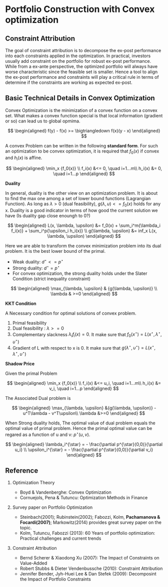 
# Portfolio Construction with Convex optimization


## Constraint Attribution

The goal of constraint attribution is to decompose the ex-post performance into each constraints applied in the optimization. In practical, investors usually add constraint on the portfolio for robust ex-post performance. While from a ex-ante perspective, the optimized portfolio will always have worse characteristic since the feasible set is smaller. Hence a tool to align the ex-post performance and constraints will play a critical rule in terms of determine if the constraints are working as expected ex-post.

## Basic Technical Details in Convex Optimization

Convex Optimization is the minimization of a convex function on a convex set. What makes a convex function special is that local information (gradient or so) can lead us to global opmima. 

$$
\begin{aligned}
f(y) - f(x) >= \bigtriangledown f(x)(y - x)
\end{aligned}
$$

A convex Problem can be written in the following **standard form**. For such an optimization to be convex optimization, it is required that $f_0(x)$ if convex and $h_i(x)$ is affine. 

$$
\begin{aligned}
\min_x {f_0(x)} \\ 
f_i(x) &<= 0, \quad i=1...m\\
h_i(x) &= 0, \quad i=1...p
\end{aligned}
$$

**Duality**

In general, duality is the other view on an optimization problem. It is about to find the max one among a set of lower bound functions (Lagrangian Function). As long as $\lambda > 0$ (dual feasibility), $g(\lambda, \upsilon) <= f_0(x)$ holds for any x. Duality is a good indicator in terms of how good the current solution we have (Is duality gap close enoungh to 0?)

$$
\begin{aligned}
L(x, \lambda, \upsilon) &= f_0(x) + \sum_i^m{\lambda_i f_i(x)} + \sum_i^p{\upsilon_i h_i(x)} \\
g(\lambda, \upsilon) &= inf_x L(x, \lambda, \upsilon)
\end{aligned}
$$

Here we are able to transform the convex minimization problem into its dual problem. It is the best lower bound of the primal. 

- Weak duality: $d^{\star} <= p^{\star}$
- Strong duality: $d^{\star} = p^{\star}$
- For convex optimization, the strong duality holds under the Slater Condition (strict inequality constraint)

$$
\begin{aligned}
\max_{\lambda, \upsilon} & {g(\lambda, \upsilon)} \\
\lambda & >=0
\end{aligned}
$$

**KKT Condition**

A Necessary condition for optimal solutions of convex problem.

1. Primal feasibility
2. Dual feasibility : $\lambda >=0$
3. Complementary slackness $\lambda_i f_i(x) = 0$. It make sure that $f_0(x^{\star}) = L(x^{\star}, \lambda^{\star}, \upsilon^{\star})$
4. Gradient of L with respect to x is 0. It make sure that $g(\lambda^{\star}, \upsilon^{\star}) = L(x^{\star}, \lambda^{\star}, \upsilon^{\star})$

**Shadow Price**

Given the primal Problem

$$
\begin{aligned}
\min_x {f_0(x)} \\ 
f_i(x) &<= u_i, \quad i=1...m\\
h_i(x) &= v_i, \quad i=1...p
\end{aligned}
$$

The Associated Dual problem is 

$$
\begin{aligned}
\max_{\lambda, \upsilon} &{g(\lambda, \upsilon)} - u^T\lambda - v^T\upsilon\\
\lambda &>=0
\end{aligned}
$$

When Strong duality holds, The optimal value of dual problem equals the optimal value of primal problem. Hence the primal optimal value can be regared as a function of u and v: $p^{\star}(u, v)$. 

$$
\begin{aligned}
\lambda_i^{\star} = - \frac{\partial p^{\star}(0,0)}{\partial u_i} \\
\upsilon_i^{\star} = - \frac{\partial p^{\star}(0,0)}{\partial v_i} 
\end{aligned}
$$

## Reference

1. Optimization Theory
    - Boyd & Vandenberghe: Convex Optimization
    - Cornuejols, Pena & Tutuncu: Optimization Methods in Finance

2. Survey paper on Portfolio Optimization

    - Steinbach(2001); Rubinstein(2002); Fabozzi, Kolm, **Pachamanova & Focardi(2007)**; Markowitz(2014) provides great survey paper on the topic.
    - Kolm, Tutuncu, Fabozzi (2013): 60 Years of portfolio optimization: Practical challenges and current trends

3. Constraint Attribution
    - Bernd Scherer & Xiaodong Xu (2007): The Impact of Constraints on Value-Added
    - Robert Stubbs & Dieter Vendenbussche (2010): Constraint Attribution
    - Jennifer Bender, Jyh-Huei Lee & Dan Stefek (2009): Decomposint the Impact of Portfolio Constraints